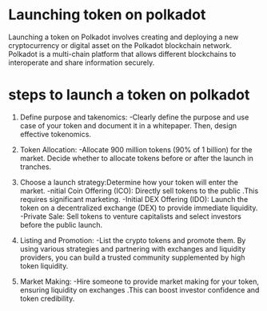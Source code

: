 # Launching token on polkadot

<p> Launching a token on Polkadot involves creating and deploying a new cryptocurrency or digital asset on the Polkadot blockchain network. Polkadot is a multi-chain platform that allows different blockchains to interoperate and share information securely. <p>

# steps to launch a token on polkadot
1. Define purpose and takenomics:
-Clearly define the purpose and use case of your token and document it in a whitepaper. Then, design effective tokenomics.

2. Token Allocation:
-Allocate 900 million tokens (90% of 1 billion) for the market. Decide whether to allocate tokens before or after the launch in tranches.

3. Choose a launch strategy:Determine how your token will enter the market.
-nitial Coin Offering (ICO): Directly sell tokens to the public .This requires significant marketing.
-Initial DEX Offering (IDO): Launch the token on a decentralized exchange (DEX) to provide immediate liquidity.
-Private Sale: Sell tokens to venture capitalists and select investors before the public launch.

4. Listing and Promotion: 
-List the crypto tokens and promote them. By using various strategies and partnering with exchanges and liquidity providers, you can build a trusted community supplemented by high token liquidity.

5. Market Making: 
-Hire someone to provide market making for your token, ensuring liquidity on exchanges .This can boost investor confidence and token credibility.

